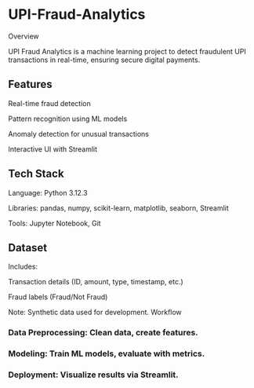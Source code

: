 # UPI-Fraud-Analytics
Overview

UPI Fraud Analytics is a machine learning project to detect fraudulent UPI transactions in real-time, ensuring secure digital payments.

## Features

Real-time fraud detection

Pattern recognition using ML models

Anomaly detection for unusual transactions

Interactive UI with Streamlit

## Tech Stack

Language: Python 3.12.3

Libraries: pandas, numpy, scikit-learn, matplotlib, seaborn, Streamlit

Tools: Jupyter Notebook, Git

## Dataset

Includes:

Transaction details (ID, amount, type, timestamp, etc.)

Fraud labels (Fraud/Not Fraud)

Note: Synthetic data used for development.
Workflow

### Data Preprocessing: Clean data, create features.

### Modeling: Train ML models, evaluate with metrics.

### Deployment: Visualize results via Streamlit.
